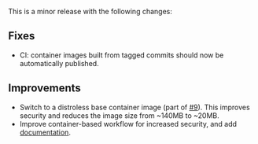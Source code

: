 This is a minor release with the following changes:

## Fixes

- CI: container images built from tagged commits should now be automatically published.

## Improvements

- Switch to a distroless base container image (part of [#9](https://github.com/hackfixme/disco/issues/9)). This improves security and reduces the image size from ~140MB to ~20MB.
- Improve container-based workflow for increased security, and add [documentation](https://github.com/hackfixme/disco/blob/v0.1.1/docs/container.md).

